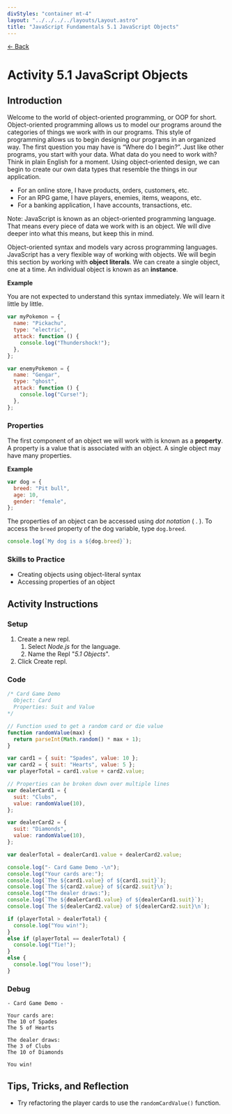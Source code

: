 ```yaml
---
divStyles: "container mt-4"
layout: "../../../../layouts/Layout.astro"
title: "JavaScript Fundamentals 5.1 JavaScript Objects"
---
```


[← Back](/courses/javascript-fundamentals/)

# Activity 5.1 JavaScript Objects

## Introduction

Welcome to the world of object-oriented programming, or OOP for short. Object-oriented programming allows us to model our programs around the categories of things we work with in our programs. This style of programming allows us to begin designing our programs in an organized way. The first question you may have is “Where do I begin?”. Just like other programs, you start with your data. What data do you need to work with? Think in plain English for a moment. Using object-oriented design, we can begin to create our own data types that resemble the things in our application.

- For an online store, I have products, orders, customers, etc.
- For an RPG game, I have players, enemies, items, weapons, etc.
- For a banking application, I have accounts, transactions, etc.

Note: JavaScript is known as an object-oriented programming language. That means every piece of data we work with is an object. We will dive deeper into what this means, but keep this in mind.

Object-oriented syntax and models vary across programming languages. JavaScript has a very flexible way of working with objects. We will begin this section by working with **object literals**. We can create a single object, one at a time. An individual object is known as an **instance**.

**Example**

You are not expected to understand this syntax immediately. We will learn it little by little.

```js
var myPokemon = {
  name: "Pickachu",
  type: "electric",
  attack: function () {
    console.log("Thundershock!");
  },
};

var enemyPokemon = {
  name: "Gengar",
  type: "ghost",
  attack: function () {
    console.log("Curse!");
  },
};
```

### Properties

The first component of an object we will work with is known as a **property**. A property is a value that is associated with an object. A single object may have many properties.

**Example**

```js
var dog = {
  breed: "Pit bull",
  age: 10,
  gender: "female",
};
```

The properties of an object can be accessed using _dot notation_ ( . ). To access the `breed` property of the dog variable, type `dog.breed`.

```js
console.log(`My dog is a ${dog.breed}`);
```

### Skills to Practice

- Creating objects using object-literal syntax
- Accessing properties of an object

## Activity Instructions

### Setup

1. Create a new repl.
   1. Select _Node.js_ for the language.
   2. Name the Repl "_5.1 Objects_".
2. Click Create repl.

### Code

```javascript
/* Card Game Demo
  Object: Card
  Properties: Suit and Value
*/

// Function used to get a random card or die value
function randomValue(max) {
  return parseInt(Math.random() * max + 1);
}

var card1 = { suit: "Spades", value: 10 };
var card2 = { suit: "Hearts", value: 5 };
var playerTotal = card1.value + card2.value;

// Properties can be broken down over multiple lines
var dealerCard1 = {
  suit: "Clubs",
  value: randomValue(10),
};

var dealerCard2 = {
  suit: "Diamonds",
  value: randomValue(10),
};

var dealerTotal = dealerCard1.value + dealerCard2.value;

console.log("- Card Game Demo -\n");
console.log("Your cards are:");
console.log(`The ${card1.value} of ${card1.suit}`);
console.log(`The ${card2.value} of ${card2.suit}\n`);
console.log("The dealer draws:");
console.log(`The ${dealerCard1.value} of ${dealerCard1.suit}`);
console.log(`The ${dealerCard2.value} of ${dealerCard2.suit}\n`);

if (playerTotal > dealerTotal) {
  console.log("You win!");
}
else if (playerTotal == dealerTotal) {
  console.log("Tie!");
}
else {
  console.log("You lose!");
}
```

### Debug

```
- Card Game Demo -

Your cards are:
The 10 of Spades
The 5 of Hearts

The dealer draws:
The 3 of Clubs
The 10 of Diamonds

You win!
```

## Tips, Tricks, and Reflection

- Try refactoring the player cards to use the `randomCardValue()` function.
